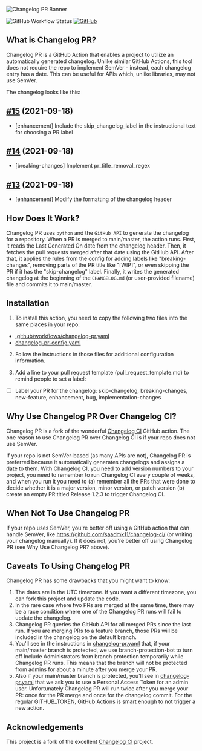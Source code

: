 ![Changelog PR Banner](https://i.imgur.com/f5k5sTw.png)

![GitHub Workflow Status](https://img.shields.io/github/workflow/status/JonathanAquino/changelog-pr/Changelog%20CI?label=Changelog%20CI&style=flat-square)
[![GitHub](https://img.shields.io/github/license/JonathanAquino/changelog-pr?style=flat-square)](https://github.com/JonathanAquino/changelog-pr/blob/master/LICENSE)

## What is Changelog PR?

Changelog PR is a GitHub Action that enables a project to utilize an
automatically generated changelog. Unlike similar GitHub Actions, this tool
does not require the repo to implement SemVer - instead, each changelog entry
has a date. This can be useful for APIs which, unlike libraries, may not use SemVer.

The changelog looks like this:

## [#15](https://github.com/JonathanAquino/changelog-pr/pull/15) (2021-09-18)
- [enhancement] Include the skip_changelog_label in the instructional text for choosing a PR label

## [#14](https://github.com/JonathanAquino/changelog-pr/pull/14) (2021-09-18)
- [breaking-changes] Implement pr_title_removal_regex

## [#13](https://github.com/JonathanAquino/changelog-pr/pull/13) (2021-09-18)
- [enhancement] Modify the formatting of the changelog header

## How Does It Work?

Changelog PR uses `python` and the `GitHub API` to generate the changelog for a
repository. When a PR is merged to main/master, the action runs. First, it reads
the Last Generated On date from the changelog header. Then, it fetches the pull
requests merged after that date using the GitHub API. After that, it applies the
rules from the config for adding labels like "breaking-changes", removing parts
of the PR title like "[WIP]", or even skipping the PR if it has the "skip-changelog"
label. Finally, it writes the generated changelog at the beginning of
the `CHANGELOG.md` (or user-provided filename) file and commits it to main/master.

## Installation

1. To install this action, you need to copy the following two files into
the same places in your repo:

- [.github/workflows/changelog-pr.yaml](https://github.com/JonathanAquino/changelog-pr/blob/main/.github/workflows/changelog-pr.yaml)
- [changelog-pr-config.yaml](https://github.com/JonathanAquino/changelog-pr/blob/main/changelog-pr-config.yaml)

2. Follow the instructions in those files for additional configuration information.

3. Add a line to your pull request template (pull_request_template.md) to remind people
to set a label:

- [ ] Label your PR for the changelog: skip-changelog, breaking-changes, new-feature, enhancement, bug, implementation-changes

## Why Use Changelog PR Over Changelog CI?

Changelog PR is a fork of the wonderful [Changelog CI](https://github.com/saadmk11/changelog-ci/)
GitHub action. The one reason to use Changelog PR over Changelog CI is if your repo does
not use SemVer.

If your repo is not SemVer-based (as many APIs are not), Changelog PR is preferred
because it automatically generates changelogs and assigns a date to them. With Changelog CI,
you need to add version numbers to your project, you need to remember to run Changelog CI
every couple of weeks, and when you run it you need to (a) remember all the PRs that were done
to decide whether it is a major version, minor version, or patch version (b) create an empty
PR titled Release 1.2.3 to trigger Changelog CI.

## When Not To Use Changelog PR

If your repo uses SemVer, you're better off using a GitHub action that can handle SemVer,
like https://github.com/saadmk11/changelog-ci/ (or writing your changelog manually).
If it does not, you're better off using Changelog PR (see Why Use Changelog PR? above).

## Caveats To Using Changelog PR

Changelog PR has some drawbacks that you might want to know:

1. The dates are in the UTC timezone. If you want a different timezone, you can fork this
   project and update the code.
2. In the rare case where two PRs are merged at the same time, there may be a race condition
   where one of the Changelog PR runs will fail to update the changelog.
3. Changelog PR queries the GitHub API for all merged PRs since the last run. If you are
   merging PRs to a feature branch, those PRs will be included in the changelog on the default
   branch.
4. You'll see in the instructions in [changelog-pr.yaml](https://github.com/JonathanAquino/changelog-pr/blob/main/.github/workflows/changelog-pr.yaml)
   that, if your main/master branch is protected, we use branch-protection-bot to turn off
   Include Administrators from branch protection temporarily while Changelog PR runs.
   This means that the branch will not be protected from admins for about a minute after
   you merge your PR.
5. Also if your main/master branch is protected, you'll see in [changelog-pr.yaml](https://github.com/JonathanAquino/changelog-pr/blob/main/.github/workflows/changelog-pr.yaml)
   that we ask you to use a Personal Access Token for an admin user. Unfortunately Changelog PR
   will run twice after you merge your PR: once for the PR merge and once for the changelog commit.
   For the regular GITHUB_TOKEN, GitHub Actions is smart enough to not trigger a new action.

## Acknowledgements

This project is a fork of the excellent [Changelog CI](https://github.com/saadmk11/changelog-ci/) project.
